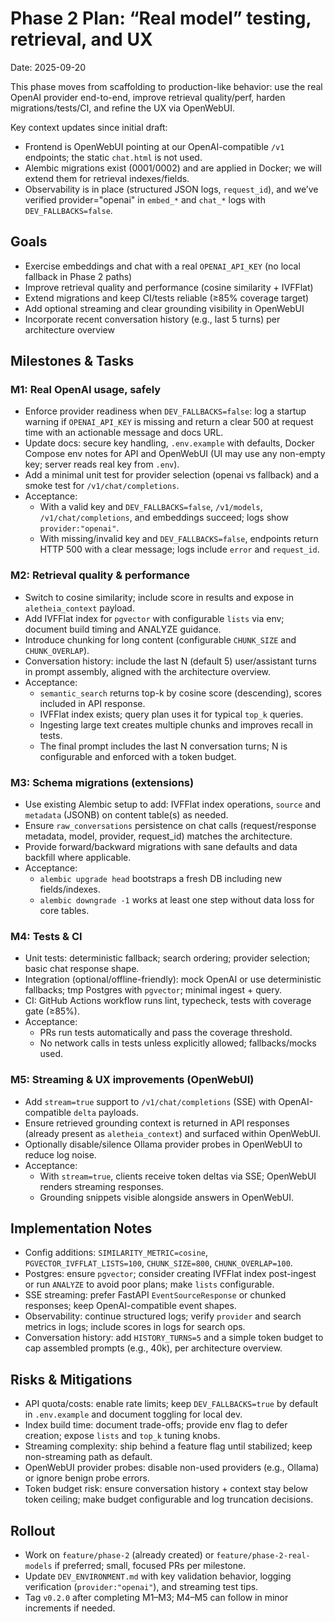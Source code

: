 # Phase 2 Plan: “Real model” testing, retrieval, and UX

Date: 2025-09-20

This phase moves from scaffolding to production-like behavior: use the real OpenAI provider end-to-end, improve retrieval quality/perf, harden migrations/tests/CI, and refine the UX via OpenWebUI.

Key context updates since initial draft:
- Frontend is OpenWebUI pointing at our OpenAI-compatible `/v1` endpoints; the static `chat.html` is not used.
- Alembic migrations exist (0001/0002) and are applied in Docker; we will extend them for retrieval indexes/fields.
- Observability is in place (structured JSON logs, `request_id`), and we’ve verified provider="openai" in `embed_*` and `chat_*` logs with `DEV_FALLBACKS=false`.

## Goals
- Exercise embeddings and chat with a real `OPENAI_API_KEY` (no local fallback in Phase 2 paths)
- Improve retrieval quality and performance (cosine similarity + IVFFlat)
- Extend migrations and keep CI/tests reliable (≥85% coverage target)
- Add optional streaming and clear grounding visibility in OpenWebUI
 - Incorporate recent conversation history (e.g., last 5 turns) per architecture overview

## Milestones & Tasks

### M1: Real OpenAI usage, safely
- Enforce provider readiness when `DEV_FALLBACKS=false`: log a startup warning if `OPENAI_API_KEY` is missing and return a clear 500 at request time with an actionable message and docs URL.
- Update docs: secure key handling, `.env.example` with defaults, Docker Compose env notes for API and OpenWebUI (UI may use any non-empty key; server reads real key from `.env`).
- Add a minimal unit test for provider selection (openai vs fallback) and a smoke test for `/v1/chat/completions`.
- Acceptance:
  - With a valid key and `DEV_FALLBACKS=false`, `/v1/models`, `/v1/chat/completions`, and embeddings succeed; logs show `provider:"openai"`.
  - With missing/invalid key and `DEV_FALLBACKS=false`, endpoints return HTTP 500 with a clear message; logs include `error` and `request_id`.

### M2: Retrieval quality & performance
- Switch to cosine similarity; include score in results and expose in `aletheia_context` payload.
- Add IVFFlat index for `pgvector` with configurable `lists` via env; document build timing and ANALYZE guidance.
- Introduce chunking for long content (configurable `CHUNK_SIZE` and `CHUNK_OVERLAP`).
- Conversation history: include the last N (default 5) user/assistant turns in prompt assembly, aligned with the architecture overview.
- Acceptance:
  - `semantic_search` returns top-k by cosine score (descending), scores included in API response.
  - IVFFlat index exists; query plan uses it for typical `top_k` queries.
  - Ingesting large text creates multiple chunks and improves recall in tests.
  - The final prompt includes the last N conversation turns; N is configurable and enforced with a token budget.

### M3: Schema migrations (extensions)
- Use existing Alembic setup to add: IVFFlat index operations, `source` and `metadata` (JSONB) on content table(s) as needed.
- Ensure `raw_conversations` persistence on chat calls (request/response metadata, model, provider, request_id) matches the architecture.
- Provide forward/backward migrations with sane defaults and data backfill where applicable.
- Acceptance:
  - `alembic upgrade head` bootstraps a fresh DB including new fields/indexes.
  - `alembic downgrade -1` works at least one step without data loss for core tables.

### M4: Tests & CI
- Unit tests: deterministic fallback; search ordering; provider selection; basic chat response shape.
- Integration (optional/offline-friendly): mock OpenAI or use deterministic fallbacks; tmp Postgres with `pgvector`; minimal ingest + query.
- CI: GitHub Actions workflow runs lint, typecheck, tests with coverage gate (≥85%).
- Acceptance:
  - PRs run tests automatically and pass the coverage threshold.
  - No network calls in tests unless explicitly allowed; fallbacks/mocks used.

### M5: Streaming & UX improvements (OpenWebUI)
- Add `stream=true` support to `/v1/chat/completions` (SSE) with OpenAI-compatible `delta` payloads.
- Ensure retrieved grounding context is returned in API responses (already present as `aletheia_context`) and surfaced within OpenWebUI.
- Optionally disable/silence Ollama provider probes in OpenWebUI to reduce log noise.
- Acceptance:
  - With `stream=true`, clients receive token deltas via SSE; OpenWebUI renders streaming responses.
  - Grounding snippets visible alongside answers in OpenWebUI.

## Implementation Notes
- Config additions: `SIMILARITY_METRIC=cosine`, `PGVECTOR_IVFFLAT_LISTS=100`, `CHUNK_SIZE=800`, `CHUNK_OVERLAP=100`.
- Postgres: ensure `pgvector`; consider creating IVFFlat index post-ingest or run `ANALYZE` to avoid poor plans; make `lists` configurable.
- SSE streaming: prefer FastAPI `EventSourceResponse` or chunked responses; keep OpenAI-compatible event shapes.
- Observability: continue structured logs; verify `provider` and search metrics in logs; include scores in logs for search ops.
 - Conversation history: add `HISTORY_TURNS=5` and a simple token budget to cap assembled prompts (e.g., 40k), per architecture overview.

## Risks & Mitigations
- API quota/costs: enable rate limits; keep `DEV_FALLBACKS=true` by default in `.env.example` and document toggling for local dev.
- Index build time: document trade-offs; provide env flag to defer creation; expose `lists` and `top_k` tuning knobs.
- Streaming complexity: ship behind a feature flag until stabilized; keep non-streaming path as default.
- OpenWebUI provider probes: disable non-used providers (e.g., Ollama) or ignore benign probe errors.
 - Token budget risk: ensure conversation history + context stay below token ceiling; make budget configurable and log truncation decisions.

## Rollout
- Work on `feature/phase-2` (already created) or `feature/phase-2-real-models` if preferred; small, focused PRs per milestone.
- Update `DEV_ENVIRONMENT.md` with key validation behavior, logging verification (`provider:"openai"`), and streaming test tips.
- Tag `v0.2.0` after completing M1–M3; M4–M5 can follow in minor increments if needed.
